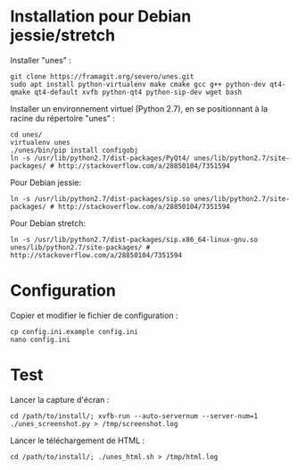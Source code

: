 # Installation pour Debian jessie/stretch

Installer "unes" :

```
git clone https://framagit.org/severo/unes.git
sudo apt install python-virtualenv make cmake gcc g++ python-dev qt4-qmake qt4-default xvfb python-qt4 python-sip-dev wget bash
```

Installer un environnement virtuel (Python 2.7), en se positionnant à la racine du répertoire "unes" :

```
cd unes/
virtualenv unes
./unes/bin/pip install configobj
ln -s /usr/lib/python2.7/dist-packages/PyQt4/ unes/lib/python2.7/site-packages/ # http://stackoverflow.com/a/28850104/7351594
```

Pour Debian jessie:

```
ln -s /usr/lib/python2.7/dist-packages/sip.so unes/lib/python2.7/site-packages/ # http://stackoverflow.com/a/28850104/7351594
```

Pour Debian stretch:

```
ln -s /usr/lib/python2.7/dist-packages/sip.x86_64-linux-gnu.so unes/lib/python2.7/site-packages/ # http://stackoverflow.com/a/28850104/7351594
```

# Configuration

Copier et modifier le fichier de configuration :

```
cp config.ini.example config.ini
nano config.ini
```

# Test

Lancer la capture d'écran :

```
cd /path/to/install/; xvfb-run --auto-servernum --server-num=1 ./unes_screenshot.py > /tmp/screenshot.log
```

Lancer le téléchargement de HTML :

```
cd /path/to/install/; ./unes_html.sh > /tmp/html.log
```
